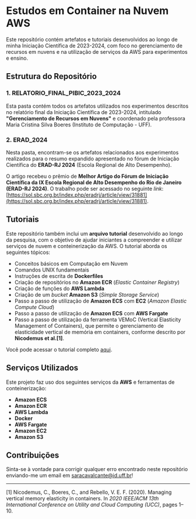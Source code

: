 # Estudos em Container na Nuvem AWS

Este repositório contém artefatos e tutoriais desenvolvidos ao longo de minha Iniciação Científica de 2023-2024, com foco no gerenciamento de recursos em nuvens e na utilização de serviços da AWS para experimentos e ensino.

## Estrutura do Repositório

### 1. **RELATORIO_FINAL_PIBIC_2023_2024**
Esta pasta contém todos os artefatos utilizados nos experimentos descritos no relatório final da Iniciação Científica de 2023-2024, intitulado **"Gerenciamento de Recursos em Nuvens"** e coordenado pela professora Maria Cristina Silva Boeres (Instituto de Computação - UFF). 

### 2. **ERAD_2024**
Nesta pasta, encontram-se os artefatos relacionados aos experimentos realizados para o resumo expandido apresentado no fórum de Iniciação Científica do **ERAD-RJ 2024** (Escola Regional de Alto Desempenho).

O artigo recebeu o prêmio de **Melhor Artigo do Fórum de Iniciação Científica da IX Escola Regional de Alto Desempenho do Rio de Janeiro (ERAD-RJ 2024)**. O trabalho pode ser acessado no seguinte _link_: [https://sol.sbc.org.br/index.php/eradrj/article/view/31881](https://sol.sbc.org.br/index.php/eradrj/article/view/31881).

## Tutoriais

Este repositório também inclui um **arquivo tutorial** desenvolvido ao longo da pesquisa, com o objetivo de ajudar iniciantes a compreender e utilizar serviços de nuvem e conteinerização da AWS. O tutorial aborda os seguintes tópicos:

- Conceitos básicos em Computação em Nuvem
- Comandos UNIX fundamentais
- Instruções de escrita de **Dockerfiles**
- Criação de repositórios no **Amazon ECR** (_Elastic Container Registry_)
- Criação de funções do **AWS Lambda**
- Criação de um _bucket_ **Amazon S3** (_Simple Storage Service_)
- Passo a passo de utilização de **Amazon ECS** com **EC2** (_Amazon Elastic Compute Cloud_) 
- Passo a passo de utilização de **Amazon ECS** com **AWS Fargate**
- Passo a passo de utilização da ferramenta VEMoC (Vertical Elasticity Management of Containers), que permite o gerenciamento de elasticidade vertical de memória em containers, conforme descrito por **Nicodemus et al.\[1\]**.

Você pode acessar o tutorial completo [aqui](https://docs.google.com/document/d/1BYJx32pcGeCqaitQW26pobPJ-2dd-LrGgrfkrmMjOvA/edit?usp=sharing).

## Serviços Utilizados

Este projeto faz uso dos seguintes serviços da **AWS** e ferramentas de conteinerização:

- **Amazon ECS**
- **Amazon ECR**
- **AWS Lambda**
- **Docker**
- **AWS Fargate**
- **Amazon EC2**
- **Amazon S3**

## Contribuições

Sinta-se à vontade para corrigir qualquer erro encontrado neste repositório enviando-me um email em saracavalcante@id.uff.br!

---

\[1\] Nicodemus, C., Boeres, C., and Rebello, V. E. F. (2020). Managing vertical memory elasticity in containers. In *2020 IEEE/ACM 13th International Conference on Utility and Cloud Computing (UCC)*, pages 1–10.
